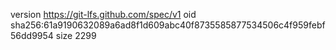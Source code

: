 version https://git-lfs.github.com/spec/v1
oid sha256:61a9190632089a6ad8f1d609abc40f8735585877534506c4f959febf56dd9954
size 2299
